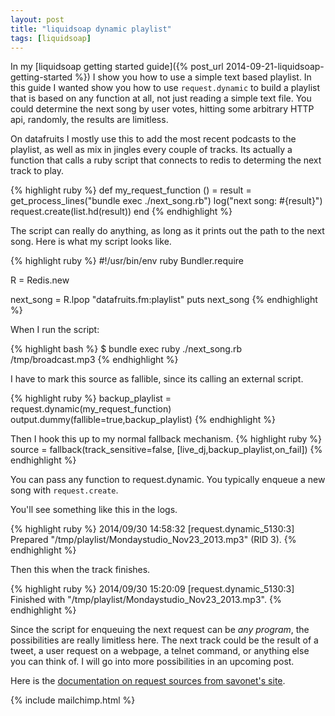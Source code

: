 ```yaml
---
layout: post
title: "liquidsoap dynamic playlist"
tags: [liquidsoap]
---
```

In my [liquidsoap getting started guide]({% post_url 2014-09-21-liquidsoap-getting-started %}) I show you how to use a simple text
based playlist. In this guide I wanted show you how to use `request.dynamic` to
build a playlist that is based on any function at all, not just reading a simple
text file. You could determine the next song by user votes, hitting some
arbitrary HTTP api, randomly, the results are limitless.

On datafruits I mostly use this to add the most recent podcasts to the playlist,
as well as mix in jingles every couple of tracks. Its actually a function that
calls a ruby script that connects to redis to determing the next track to play.

{% highlight ruby %}
def my_request_function () =
  result = get_process_lines("bundle exec ./next_song.rb")
  log("next song: #{result}")
  request.create(list.hd(result))
end
{% endhighlight %}

The script can really do anything, as long as it prints out the path to the next
song. Here is what my script looks like.

{% highlight ruby %}
#!/usr/bin/env ruby
Bundler.require

R = Redis.new

next_song = R.lpop "datafruits.fm:playlist"
puts next_song
{% endhighlight %}

When I run the script:

{% highlight bash %}
$ bundle exec ruby ./next_song.rb
/tmp/broadcast.mp3
{% endhighlight %}

I have to mark this source as fallible, since its calling an external script.

{% highlight ruby %}
backup_playlist = request.dynamic(my_request_function)
output.dummy(fallible=true,backup_playlist)
{% endhighlight %}

Then I hook this up to my normal fallback mechanism.
{% highlight ruby %}
source = fallback(track_sensitive=false,
                  [live_dj,backup_playlist,on_fail])
{% endhighlight %}

You can pass any function to request.dynamic. You typically enqueue a new song
with `request.create`.

You'll see something like this in the logs.

{% highlight ruby %}
2014/09/30 14:58:32 [request.dynamic_5130:3] Prepared "/tmp/playlist/Mondaystudio_Nov23_2013.mp3" (RID 3).
{% endhighlight %}

Then this when the track finishes.

{% highlight ruby %}
2014/09/30 15:20:09 [request.dynamic_5130:3] Finished with "/tmp/playlist/Mondaystudio_Nov23_2013.mp3".
{% endhighlight %}

Since the script for enqueuing the next request can be *any program*, the
possibilities are really limitless here. The next track could be the result of a
tweet, a user request on a webpage, a telnet command, or anything else you can
think of. I will go into more possibilities in an upcoming post.

Here is the [documentation on request sources from savonet's site](http://savonet.sourceforge.net/doc-svn/request_sources.html).

{% include mailchimp.html %}
